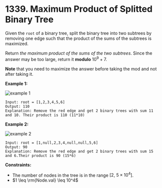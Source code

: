 # 1339. Maximum Product of Splitted Binary Tree

Given the `root` of a binary tree, split the binary tree into two subtrees by removing one edge such that the product of the sums of the subtrees is maximized.

Return *the maximum product of the sums of the two subtrees*. Since the answer may be too large, return it **modulo** $10^9 + 7$.

**Note** that you need to maximize the answer before taking the mod and not after taking it.

**Example 1:**

![example 1](https://assets.leetcode.com/uploads/2020/01/21/sample_1_1699.png)

```()
Input: root = [1,2,3,4,5,6]
Output: 110
Explanation: Remove the red edge and get 2 binary trees with sum 11 and 10. Their product is 110 (11*10)
```

**Example 2:**

![example 2](https://assets.leetcode.com/uploads/2020/01/21/sample_2_1699.png)

```()
Input: root = [1,null,2,3,4,null,null,5,6]
Output: 90
Explanation: Remove the red edge and get 2 binary trees with sum 15 and 6.Their product is 90 (15*6)
```

**Constraints:**

- The number of nodes in the tree is in the range $[2,\ 5 \times 10^4]$.
- $1 \leq \rm{Node.val} \leq 10^4$
